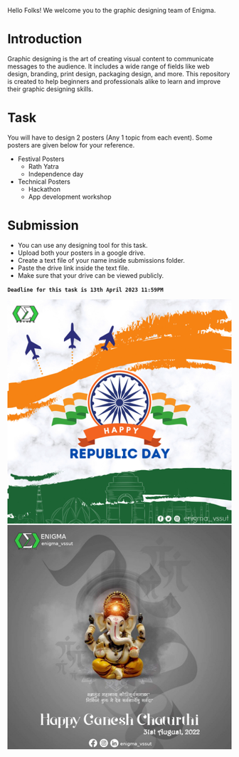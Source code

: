 Hello Folks! We welcome you to the graphic designing team of Enigma.

# Introduction
Graphic designing is the art of creating visual content to communicate messages to the audience. It includes a wide range of fields like web design, branding, print design, packaging design, and more. This repository is created to help beginners and professionals alike to learn and improve their graphic designing skills.

# Task
You will have to design 2 posters (Any 1 topic from each event). Some posters are given below for your reference.
* Festival Posters
  * Rath Yatra
  * Independence day
* Technical Posters
  * Hackathon
  * App development workshop

# Submission
* You can use any designing tool for this task.
* Upload both your posters in a google drive.
* Create a text file of your name inside submissions folder.
* Paste the drive link inside the text file.
* Make sure that your drive can be viewed publicly.

**`Deadline for this task is 13th April 2023 11:59PM`**

<img src="./assets/republic enigma.png">
<img src="./assets/ganesh chaturthi.jpeg">

